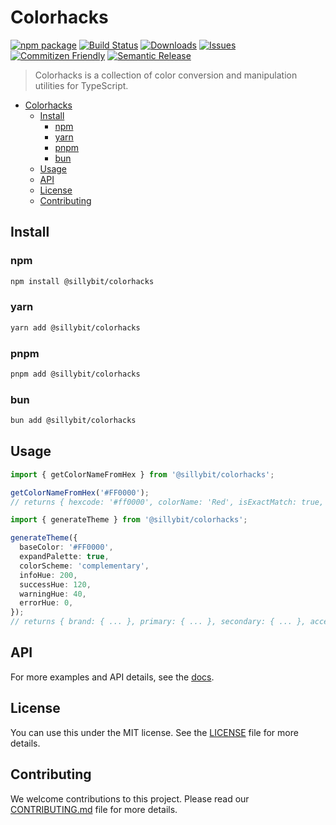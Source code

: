 # Colorhacks

[![npm package][npm-img]][npm-url] [![Build Status][build-img]][build-url] [![Downloads][downloads-img]][downloads-url] [![Issues][issues-img]][issues-url] [![Commitizen Friendly][commitizen-img]][commitizen-url] [![Semantic Release][semantic-release-img]][semantic-release-url]

> Colorhacks is a collection of color conversion and manipulation utilities for TypeScript.

- [Colorhacks](#colorhacks)
  - [Install](#install)
    - [npm](#npm)
    - [yarn](#yarn)
    - [pnpm](#pnpm)
    - [bun](#bun)
  - [Usage](#usage)
  - [API](#api)
  - [License](#license)
  - [Contributing](#contributing)

## Install

### npm

```bash
npm install @sillybit/colorhacks
```

### yarn

```bash
yarn add @sillybit/colorhacks
```

### pnpm

```bash
pnpm add @sillybit/colorhacks
```

### bun

```bash
bun add @sillybit/colorhacks
```

## Usage

```ts
import { getColorNameFromHex } from '@sillybit/colorhacks';

getColorNameFromHex('#FF0000');
// returns { hexcode: '#ff0000', colorName: 'Red', isExactMatch: true, shadeHex: '#ff0000', shadeName: 'Red', distance: 0 }
```

```ts
import { generateTheme } from '@sillybit/colorhacks';

generateTheme({
  baseColor: '#FF0000',
  expandPalette: true,
  colorScheme: 'complementary',
  infoHue: 200,
  successHue: 120,
  warningHue: 40,
  errorHue: 0,
});
// returns { brand: { ... }, primary: { ... }, secondary: { ... }, accent: { ... }, neutral: { ... }, info: { ... }, success: { ... }, warning: { ... }, error: { ... }, schemeColors: [ ... ] }
```

## API

For more examples and API details, see the [docs](https://sillybit-io.github.io/colorhacks/).

## License

You can use this under the MIT license. See the [LICENSE](./LICENSE) file for more details.

## Contributing

We welcome contributions to this project. Please read our [CONTRIBUTING.md](./CONTRIBUTING.md) file for more details.

[build-img]: https://github.com/sillybit-io/colorhacks/actions/workflows/release.yml/badge.svg
[build-url]: https://github.com/sillybit-io/colorhacks/actions/workflows/release.yml
[downloads-img]: https://img.shields.io/npm/dt/@sillybit/colorhacks
[downloads-url]: https://www.npmtrends.com/@sillybit/colorhacks
[npm-img]: https://img.shields.io/npm/v/@sillybit/colorhacks
[npm-url]: https://www.npmjs.com/package/@sillybit/colorhacks
[issues-img]: https://img.shields.io/github/issues/sillybit-io/colorhacks
[issues-url]: https://github.com/sillybit-io/colorhacks/issues
[semantic-release-img]: https://img.shields.io/badge/%20%20%F0%9F%93%A6%F0%9F%9A%80-semantic--release-e10079.svg
[semantic-release-url]: https://github.com/semantic-release/semantic-release
[commitizen-img]: https://img.shields.io/badge/commitizen-friendly-brightgreen.svg
[commitizen-url]: http://commitizen.github.io/cz-cli/
